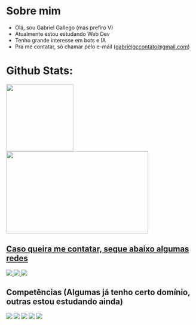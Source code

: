 # Sobre mim
- Olá, sou Gabriel Gallego (mas prefiro V)
- Atualmente estou estudando Web Dev
- Tenho grande interesse em bots e IA 
- Pra me contatar, só chamar pelo e-mail (gabrielgccontato@gmail.com)

# Github Stats:

<div>
  <a href="https://github.com/Gabriel-Gallego-V">
  <img height="180cm" src="https://github-readme-stats.vercel.app/api?username=Gabriel-Gallego-V&count_private=true&show_icons=true&theme=synthwave"/>
  <img height="220cm" width="380cm" src="https://github-readme-stats.vercel.app/api/top-langs/?username=Gabriel-Gallego-V&layout=compact&theme=synthwave"/>
</div>

## Caso queira me contatar, segue abaixo algumas redes 

<div>
   <a href="https://www.linkedin.com/in/gabriel-gallego-costa-2461b2210/"> <img src="https://img.shields.io/badge/LinkedIn-0077B5?style=for-the-badge&logo=linkedin&logoColor=white"/>
   </a>
  <a href="https://www.instagram.com/droga_eh_o_v/"> <img src="https://img.shields.io/badge/Instagram-E4405F?style=for-the-badge&logo=instagram&logoColor=white"/>
  </a>
   <a href="https://codepen.io/gabriel-gallego-v"> <img src="https://img.shields.io/badge/Codepen-000000?style=for-the-badge&logo=codepen&logoColor=white"/>
    </a>
</div>

## Competências (Algumas já tenho certo domínio, outras estou estudando ainda)

<div>
  <img src="https://img.shields.io/badge/HTML-239120?style=for-the-badge&logo=html5&logoColor=white"/>
  <img src="https://img.shields.io/badge/CSS-239120?&style=for-the-badge&logo=css3&logoColor=white"/>
  <img src="https://img.shields.io/badge/Node.js-43853D?style=for-the-badge&logo=node.js&logoColor=white"/>
  <img src="https://img.shields.io/badge/JavaScript-323330?style=for-the-badge&logo=javascript&logoColor=F7DF1E"/>
  <img src="https://img.shields.io/badge/React-20232A?style=for-the-badge&logo=react&logoColor=61DAFB"/>  
</div>
  
